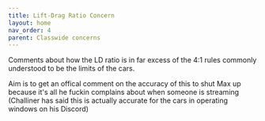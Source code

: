 ```yaml
---
title: Lift-Drag Ratio Concern
layout: home
nav_order: 4
parent: Classwide concerns
---
```

Comments about how the LD ratio is in far excess of the 4:1 rules commonly understood to be the limits of the cars.

Aim is to get an offical comment on the accuracy of this to shut Max up because it's all he fuckin complains about when someone is streaming (Challiner has said this is actually accurate for the cars in operating windows on his Discord)